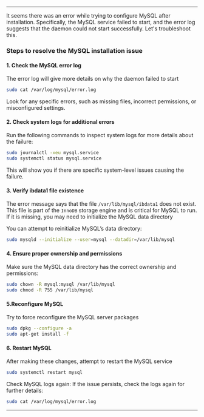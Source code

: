 
---

It seems there was an error while trying to configure MySQL after installation. Specifically, the MySQL service failed to start, and the error log
suggests that the daemon could not start successfully. Let's troubleshoot this.

### Steps to resolve the MySQL installation issue

#### 1. Check the MySQL error log

The error log will give more details on why the daemon failed to start

```bash
sudo cat /var/log/mysql/error.log
```

Look for any specific errors, such as missing files, incorrect permissions, or misconfigured settings.

#### 2. Check system logs for additional errors

Run the following commands to inspect system logs for more details about the failure:

```bash
sudo journalctl -xeu mysql.service
sudo systemctl status mysql.service
```

This will show you if there are specific system-level issues causing the failure.

#### 3. Verify ibdata1 file existence

The error message says that the file `/var/lib/mysql/ibdata1` does not exist. This file is part of the `InnoDB` storage engine and is critical for MySQL to run. If it is missing, you may need to initialize the MySQL data directory

You can attempt to reinitialize MySQL’s data directory:

```bash
sudo mysqld --initialize --user=mysql --datadir=/var/lib/mysql
```

#### 4. Ensure proper ownership and permissions

Make sure the MySQL data directory has the correct ownership and permissions:

```bash
sudo chown -R mysql:mysql /var/lib/mysql
sudo chmod -R 755 /var/lib/mysql
```

#### 5.Reconfigure MySQL

Try to force reconfigure the MySQL server packages

```bash
sudo dpkg --configure -a
sudo apt-get install -f
```

#### 6. Restart MySQL

After making these changes, attempt to restart the MySQL service

```bash
sudo systemctl restart mysql
```

Check MySQL logs again: If the issue persists, check the logs again for further details:

```bash
sudo cat /var/log/mysql/error.log
```

---
